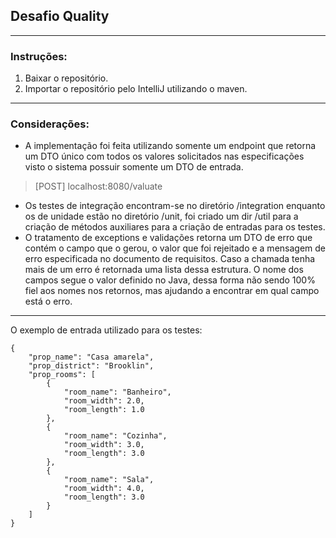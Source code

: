 ## Desafio Quality

---

### Instruções:
1. Baixar o repositório.
2. Importar o repositório pelo IntelliJ utilizando o maven.

---
### Considerações:
* A implementação foi feita utilizando somente um endpoint que retorna um DTO único com todos os valores solicitados nas especificações visto o sistema possuir somente um DTO de entrada.
> [POST] localhost:8080/valuate
* Os testes de integração encontram-se no diretório /integration enquanto os de unidade estão no diretório /unit, foi criado um dir /util para a criação de métodos auxiliares para a criação de entradas para os testes.
* O tratamento de exceptions e validações retorna um DTO de erro que contém o campo que o gerou, o valor que foi rejeitado e a mensagem de erro especificada no documento de requisitos. Caso a chamada tenha mais de um erro é retornada uma lista dessa estrutura. O nome dos campos segue o valor definido no Java, dessa forma não sendo 100% fiel aos nomes nos retornos, mas ajudando a encontrar em qual campo está o erro.
---
O exemplo de entrada utilizado para os testes:
```
{
    "prop_name": "Casa amarela",
    "prop_district": "Brooklin",
    "prop_rooms": [
        {
            "room_name": "Banheiro",
            "room_width": 2.0,
            "room_length": 1.0
        },
        {
            "room_name": "Cozinha",
            "room_width": 3.0,
            "room_length": 3.0
        },
        {
            "room_name": "Sala",
            "room_width": 4.0,
            "room_length": 3.0
        }
    ]
}
```
